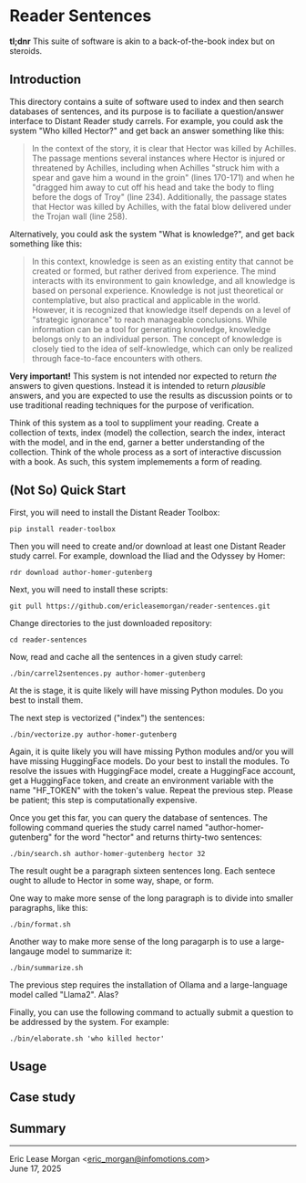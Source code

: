 

Reader Sentences
==================

**tl;dnr**  This suite of software is akin to a back-of-the-book index but on steroids.


Introduction
------------

This directory contains a suite of software used to index and then search databases of sentences, and its purpose is to faciliate a question/answer interface to Distant Reader study carrels. For example, you could ask the system "Who killed Hector?" and get back an answer something like this:

> In the context of the story, it is clear that Hector was killed by
Achilles. The passage mentions several instances where Hector is injured
or threatened by Achilles, including when Achilles "struck him with a
spear and gave him a wound in the groin" (lines 170-171) and when he
"dragged him away to cut off his head and take the body to fling before
the dogs of Troy" (line 234). Additionally, the passage states that
Hector was killed by Achilles, with the fatal blow delivered under the
Trojan wall (line 258).

Alternatively, you could ask the system "What is knowledge?", and get back something like this:

> In this context, knowledge is seen as an existing entity that cannot be
created or formed, but rather derived from experience. The mind interacts
with its environment to gain knowledge, and all knowledge is based on
personal experience. Knowledge is not just theoretical or contemplative,
but also practical and applicable in the world. However, it is recognized
that knowledge itself depends on a level of "strategic ignorance" to reach
manageable conclusions. While information can be a tool for generating
knowledge, knowledge belongs only to an individual person. The concept
of knowledge is closely tied to the idea of self-knowledge, which can
only be realized through face-to-face encounters with others.

**Very important!** This system is not intended nor expected to return <em>the</em> answers to given questions. Instead it is intended to return <em>plausible</em> answers, and you are expected to use the results as discussion points or to use traditional reading techniques for the purpose of verification.

Think of this system as a tool to suppliment your reading. Create a collection of texts, index (model) the collection, search the index, interact with the model, and in the end, garner a better understanding of the collection. Think of the whole process as a sort of interactive discussion with a book. As such, this system implemements a form of reading. 


(Not So) Quick Start
--------------------

First, you will need to install the Distant Reader Toolbox:

    pip install reader-toolbox

Then you will need to create and/or download at least one Distant Reader study carrel. For example, download the Iliad and the Odyssey by Homer:

	rdr download author-homer-gutenberg

Next, you will need to install these scripts:

    git pull https://github.com/ericleasemorgan/reader-sentences.git

Change directories to the just downloaded repository:

	cd reader-sentences

Now, read and cache all the sentences in a given study carrel:

	./bin/carrel2sentences.py author-homer-gutenberg

At the is stage, it is quite likely will have missing Python modules. Do you best to install them.

The next step is vectorized ("index") the sentences:

	./bin/vectorize.py author-homer-gutenberg
	
Again, it is quite likely you will have missing Python modules and/or you will have missing HuggingFace models. Do your best to install the modules. To resolve the issues with HuggingFace model, create a HuggingFace account, get a HuggingFace token, and create an environment variable with the name "HF_TOKEN" with the token's value. Repeat the previous step. Please be patient; this step is computationally expensive.

Once you get this far, you can query the database of sentences. The following command queries the study carrel named "author-homer-gutenberg" for the word "hector" and returns thirty-two sentences:

	./bin/search.sh author-homer-gutenberg hector 32

The result ought be a paragraph sixteen sentences long. Each sentece ought to allude to Hector in some way, shape, or form.

One way to make more sense of the long paragraph is to divide into smaller paragraphs, like this:

	./bin/format.sh

Another way to make more sense of the long paragarph is to use a large-langauge model to summarize it:

	./bin/summarize.sh

The previous step requires the installation of Ollama and a large-language model called "Llama2". Alas?

Finally, you can use the following command to actually submit a question to be addressed by the system. For example:

	./bin/elaborate.sh 'who killed hector'
	
	
Usage
-----


Case study
----------


Summary
-------


---
Eric Lease Morgan &lt;eric_morgan@infomotions.com&gt;  
June 17, 2025